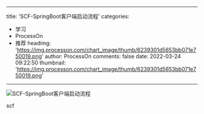 
---
title: 'SCF-SpringBoot客户端启动流程'
categories: 
 - 学习
 - ProcessOn
 - 推荐
headimg: 'https://img.processon.com/chart_image/thumb/6239301d5653bb071e750019.png'
author: ProcessOn
comments: false
date: 2022-03-24 09:22:50
thumbnail: 'https://img.processon.com/chart_image/thumb/6239301d5653bb071e750019.png'
---

<div>   
<img class="thumb" alt="SCF-SpringBoot客户端启动流程" src="https://img.processon.com/chart_image/thumb/6239301d5653bb071e750019.png" referrerpolicy="no-referrer">
<p>scf</p>  
</div>
            